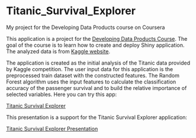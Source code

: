 # Titanic_Survival_Explorer
My project for the Developing Data Products course on Coursera

This application is a project for the [Developing Data Products Course](https://www.coursera.org/learn/data-products/). The goal of the course is to learn how to create and deploy Shiny application. The analyzed data is from [Kaggle website](https://www.kaggle.com/c/titanic/data). 

The application is created as the initial analysis of the Titanic data provided by Kaggle competition. The user input data for this application is the preprocessed train dataset with the constructed features. The Random Forest algorithm uses the input features to calculate the classification accuracy of the passenger survival and to build the relative importance of selected variables. Here you can try this app:

[Titanic Survival Explorer](https://anastasiia.shinyapps.io/TitanikExplorer/)

This presentation is a support for the Titanic Survival Explorer application:

[Titanic Survival Explorer Presentation](http://rpubs.com/anastasiia/142484)
